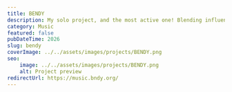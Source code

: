 ```yaml
---
title: BENDY
description: My solo project, and the most active one! Blending influences, guitars and synths to create a space where you can share feelings, be vulnerable and enjoy yourself. I compose the music, write the lyrics, sing, perform, master and mix everything released under this artist name.
category: Music
featured: false
pubDateTime: 2026
slug: bendy
coverImage: ../../assets/images/projects/BENDY.png
seo: 
    image: ../../assets/images/projects/BENDY.png
    alt: Project preview
redirectUrl: https://music.bndy.org/
---
```

